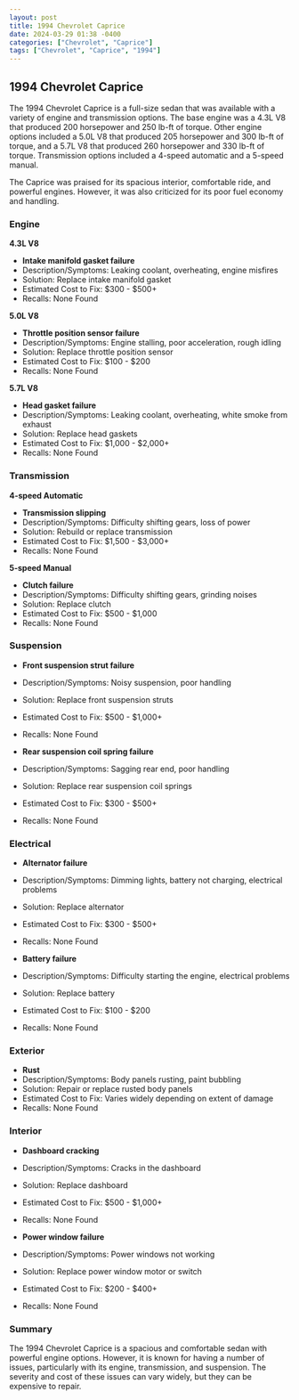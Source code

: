 ```yaml
---
layout: post
title: 1994 Chevrolet Caprice
date: 2024-03-29 01:38 -0400
categories: ["Chevrolet", "Caprice"]
tags: ["Chevrolet", "Caprice", "1994"]
---
```

## 1994 Chevrolet Caprice

The 1994 Chevrolet Caprice is a full-size sedan that was available with a variety of engine and transmission options. The base engine was a 4.3L V8 that produced 200 horsepower and 250 lb-ft of torque. Other engine options included a 5.0L V8 that produced 205 horsepower and 300 lb-ft of torque, and a 5.7L V8 that produced 260 horsepower and 330 lb-ft of torque. Transmission options included a 4-speed automatic and a 5-speed manual.

The Caprice was praised for its spacious interior, comfortable ride, and powerful engines. However, it was also criticized for its poor fuel economy and handling.

### Engine
**4.3L V8**
- **Intake manifold gasket failure**
- Description/Symptoms: Leaking coolant, overheating, engine misfires 
- Solution: Replace intake manifold gasket
- Estimated Cost to Fix: $300 - $500+
- Recalls: None Found

**5.0L V8**
- **Throttle position sensor failure**
- Description/Symptoms: Engine stalling, poor acceleration, rough idling
- Solution: Replace throttle position sensor
- Estimated Cost to Fix: $100 - $200
- Recalls: None Found

**5.7L V8**
- **Head gasket failure**
- Description/Symptoms: Leaking coolant, overheating, white smoke from exhaust
- Solution: Replace head gaskets
- Estimated Cost to Fix: $1,000 - $2,000+
- Recalls: None Found

### Transmission
**4-speed Automatic**
- **Transmission slipping**
- Description/Symptoms: Difficulty shifting gears, loss of power
- Solution: Rebuild or replace transmission
- Estimated Cost to Fix: $1,500 - $3,000+
- Recalls: None Found

**5-speed Manual**
- **Clutch failure**
- Description/Symptoms: Difficulty shifting gears, grinding noises
- Solution: Replace clutch
- Estimated Cost to Fix: $500 - $1,000
- Recalls: None Found

### Suspension
- **Front suspension strut failure**
- Description/Symptoms: Noisy suspension, poor handling
- Solution: Replace front suspension struts
- Estimated Cost to Fix: $500 - $1,000+
- Recalls: None Found

- **Rear suspension coil spring failure**
- Description/Symptoms: Sagging rear end, poor handling
- Solution: Replace rear suspension coil springs
- Estimated Cost to Fix: $300 - $500+
- Recalls: None Found

### Electrical
- **Alternator failure**
- Description/Symptoms: Dimming lights, battery not charging, electrical problems
- Solution: Replace alternator
- Estimated Cost to Fix: $300 - $500+
- Recalls: None Found

- **Battery failure**
- Description/Symptoms: Difficulty starting the engine, electrical problems
- Solution: Replace battery
- Estimated Cost to Fix: $100 - $200
- Recalls: None Found

### Exterior
- **Rust**
- Description/Symptoms: Body panels rusting, paint bubbling
- Solution: Repair or replace rusted body panels
- Estimated Cost to Fix: Varies widely depending on extent of damage
- Recalls: None Found

### Interior
- **Dashboard cracking**
- Description/Symptoms: Cracks in the dashboard
- Solution: Replace dashboard
- Estimated Cost to Fix: $500 - $1,000+
- Recalls: None Found

- **Power window failure**
- Description/Symptoms: Power windows not working
- Solution: Replace power window motor or switch
- Estimated Cost to Fix: $200 - $400+
- Recalls: None Found

### Summary
The 1994 Chevrolet Caprice is a spacious and comfortable sedan with powerful engine options. However, it is known for having a number of issues, particularly with its engine, transmission, and suspension. The severity and cost of these issues can vary widely, but they can be expensive to repair.
